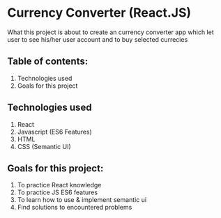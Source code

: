 <h1>Currency Converter (React.JS)</h1>

What this project is about to create an currency converter app which let user to see his/her user account and to buy selected currecies 

<h2>Table of contents:</h2>
<ol>
  <li>Technologies used</li>
  <li>Goals for this project</li>
</ol>



<h2>Technologies used</h2>
  <ol>
    <li>React</li>
    <li>Javascript (ES6 Features)</li>
    <li>HTML</li>
    <li>CSS (Semantic UI)</li>
  </ol>

<h2>Goals for this project:</h2>
<ol>
    <li>To practice React knowledge</li>
    <li>To practice JS ES6 features</li>
    <li>To learn how to use & implement semantic ui</li>
    <li>Find solutions to encountered problems</li>
  </ol>

